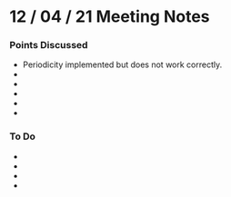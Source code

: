 # 12 / 04 / 21 Meeting Notes


### Points Discussed 
<!--- Important points that were discussed in the meeting. -->
- Periodicity implemented but does not work correctly.
- 
-
- 
- 
-

### To Do 
<!--- Things to do until next meeting. -->
-
-
-
- 
